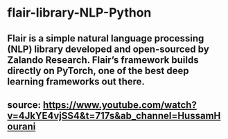 # flair-library-NLP-Python

## Flair is a simple natural language processing (NLP) library developed and open-sourced by Zalando Research. Flair’s framework builds directly on PyTorch, one of the best deep learning frameworks out there.

## source: https://www.youtube.com/watch?v=4JkYE4vjSS4&t=717s&ab_channel=HussamHourani
